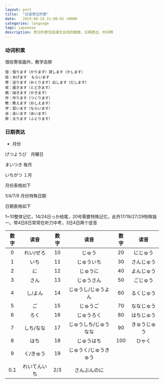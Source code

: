 ```yaml
---
layout: post
title:  "日语常记列表"
date:   2019-06-24 21:00:01 +0800
categories: language
tags: japanese
description: 常记列表包括课文出现的数数、日期表达、时间等
---
```

### 动词积累

借给寄收画作，教学会胖

    借：借ります（かります）貸します（かします）
    给：あげます  もらいます
    寄：送ります（おくります）出します（だします）
    收：届きます（とどきます）
    画：描きます（かきます）
    作：作ります（つくります）
    教：教えます（おしえます）
    学：習います（ならいます）
    会：会います（あいます）
    胖：太ります（ふとります）

### 日期表达

* 月份

げつようび　月曜日

まいつき    毎月

いちがつ    １月

月份表格如下

1/4/7/9 月份特殊日期

日期表格如下

1~10整体记忆，14/24日っか结尾，20号需要特殊记忆，此外17/19/27/29特殊独一。带4日8日常常在听力中考，3日4日两个促音

|数字|读音|数字|读音|数字|读音|
|:-:|:-:|:-:|:-:|:-:|:-:|
|0|れい/ぜろ|10|じゅう|20|にじゅう|
|1|いち|11|じゅういち|30|さんじゅう|
|2|に|12|じゅうに|40|よんじゅう|
|3|さん|13|じゅうさん|50|ごじゅう|
|4|し/よん|14|じゅうし/じゅうよん|60|るくじゅう|
|5|ご|15|じゅうご|70|ななじゅう|
|6|ろく|16|じゅうろく|80|はちじゅう|
|7|しち/なな|17|じゅうしち/じゅうなな|90|きゅうじゅう|
|8|はち|18|じゅうはち|100|ひゃく|
|9|く/きゅう|19|じゅうく/じゅうきゅう|
|0.1|れいてんいち|2/3|さんぶんのに|
